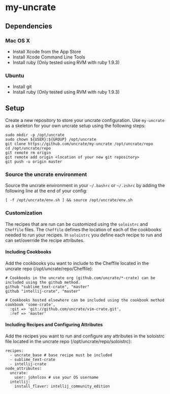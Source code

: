 # my-uncrate

## Dependencies

### Mac OS X
* Install Xcode from the App Store
* Install Xcode Command Line Tools
* Install ruby (Only tested using RVM with ruby 1.9.3)

### Ubuntu
* Install git
* Install ruby (Only tested using RVM with ruby 1.9.3)

## Setup
Create a new repository to store your uncrate configuration.  Use `my-uncrate` as a skeleton for your own uncrate setup using the following steps:

``` shell
sudo mkdir -p /opt/uncrate
sudo chown ${USER}:${GROUP} /opt/uncrate
git clone https://github.com/uncrate/my-uncrate /opt/uncrate/repo
cd /opt/uncrate/repo
git remote rm origin
git remote add origin <location of your new git repository>
git push -u origin master
```

### Source the uncrate environment

Source the uncrate environment in your `~/.bashrc` or `~/.zshrc` by adding the following line at the end of your config:

``` shell
[ -f /opt/uncrate/env.sh ] && source /opt/uncrate/env.sh
```

### Customization
The recipes that are run can be customized using the `soloistrc` and `Cheffile` files.  The `Cheffile` defines the location of each of the cookbooks needed to run your recipes.  In `soloistrc` you define each recipe to run and can set/override the recipe attributes.

#### Including Cookbooks
Add the cookbooks you want to include to the Cheffile located in the uncrate repo (/opt/uncrate/repo/Cheffile):

```
# Cookbooks in the uncrate org (github.com/uncrate/*-crate) can be included using the github method.
github "sublime_text-crate", "master"
github "intellij-crate", "master"

# Cookbooks hosted elsewhere can be included using the cookbook method
cookbook 'some-crate',
  :git => 'git://github.com/uncrate/vim-crate.git',
  :ref => 'master'
```

#### Including Recipes and Configuring Attributes
Add the recipes you want to run and configure any attributes in the soloistrc file located in the uncrate repo (/opt/uncrate/repo/soloistrc):

```
recipes:
  - uncrate_base # base recipe must be included
  - sublime_text-crate
  - intellij-crate
node_attributes:
  uncrate:
    user: johnlcox # use your OS username
  intellij:
    install_flaver: intellij_community_edition
```

